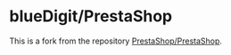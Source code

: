 blueDigit/PrestaShop
====================
This is a fork from the repository [PrestaShop/PrestaShop](https://github.com/PrestaShop/PrestaShop).
